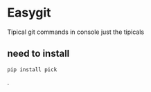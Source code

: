 # Easygit
Tipical git commands in console just the tipicals

## need to install
```
pip install pick
```

.

